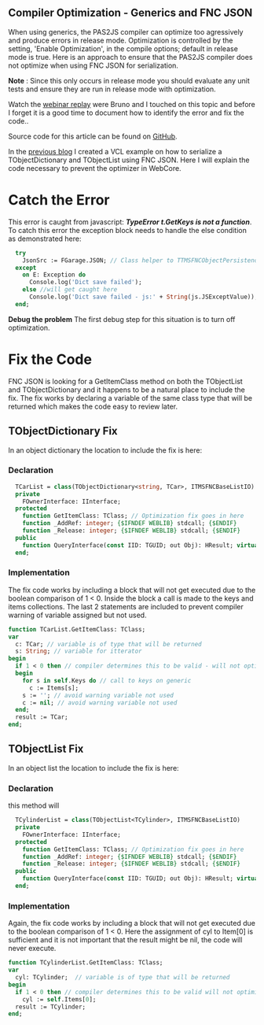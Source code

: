 ## Compiler Optimization - Generics and FNC JSON

When using generics, the PAS2JS compiler can optimize too agressively and produce errors in release mode. Optimization is controlled by the setting, 'Enable Optimization', in the compile options; default in release mode is true. Here is an approach to ensure that the PAS2JS compiler does not optimize when using FNC JSON for serialization.

**Note** : Since this only occurs in release mode you should evaluate any unit tests and ensure they are run in release mode with optimization.

Watch the [webinar replay](https://youtu.be/sQ46wSnHCn8) were Bruno and I touched on this topic and before I forget it is a good time to document how to identify the error and fix the code..

Source code for this article can be found on [GitHub](https://github.com/SwiftExpat/FNC_JSON_Samples).

In the [previous blog](https://www.tmssoftware.com/site/blog.asp?post=1050) I created a VCL example on how to serialize a TObjectDictionary and TObjectList using FNC JSON. Here I will explain the code necessary to prevent the optimizer in WebCore.

# Catch the Error

This error is caught from javascript: ***TypeError t.GetKeys is not a function***. To catch this error the exception block needs to handle the else condition as demonstrated here:

```pascal
  try
    JsonSrc := FGarage.JSON; // Class helper to TTMSFNCObjectPersistence.SaveObjectToString(FGarage);
  except
    on E: Exception do
      Console.log('Dict save failed');
    else //will get caught here 
      Console.log('Dict save failed - js:' + String(js.JSExceptValue));
  end;
```

**Debug the problem**  The first debug step for this situation is to turn off optimization. 

# Fix the Code

FNC JSON is looking for a GetItemClass method on both the TObjectList and TObjectDictionary and it happens to be a natural place to include the fix. The fix works by declaring a variable of the same class type that will be returned which makes the code easy to review later. 

## TObjectDictionary Fix

In an object dictionary the location to include the fix is here:

### Declaration

```pascal
  TCarList = class(TObjectDictionary<string, TCar>, ITMSFNCBaseListIO)
  private
    FOwnerInterface: IInterface;
  protected
    function GetItemClass: TClass; // Optimization fix goes in here
    function _AddRef: integer; {$IFNDEF WEBLIB} stdcall; {$ENDIF}
    function _Release: integer; {$IFNDEF WEBLIB} stdcall; {$ENDIF}
  public
    function QueryInterface(const IID: TGUID; out Obj): HResult; virtual; {$IFNDEF WEBLIB} stdcall; {$ENDIF}
  end;
```

### Implementation

The fix code works by including a block that will not get executed due to the boolean comparison of 1 < 0. Inside the block a call is made to the keys and items collections.  The last 2 statements are included to prevent compiler warning of variable assigned but not used.

```pascal
function TCarList.GetItemClass: TClass;
var
  c: TCar; // variable is of type that will be returned
  s: String; // variable for itterator
begin
  if 1 < 0 then // compiler determines this to be valid - will not optimize
  begin
    for s in self.Keys do // call to keys on generic
      c := Items[s];
    s := ''; // avoid warning variable not used
    c := nil; // avoid warning variable not used
  end;
  result := TCar;
end;
```

## TObjectList Fix

In an object list the location to include the fix is here:

### Declaration

this method will

```pascal
  TCylinderList = class(TObjectList<TCylinder>, ITMSFNCBaseListIO)
  private
    FOwnerInterface: IInterface;
  protected
    function GetItemClass: TClass; // Optimization fix goes in here
    function _AddRef: integer; {$IFNDEF WEBLIB} stdcall; {$ENDIF}
    function _Release: integer; {$IFNDEF WEBLIB} stdcall; {$ENDIF}
  public
    function QueryInterface(const IID: TGUID; out Obj): HResult; virtual; {$IFNDEF WEBLIB} stdcall; {$ENDIF}
  end;
```

### Implementation

Again, the fix code works by including a block that will not get executed due to the boolean comparison of 1 < 0. Here the assignment of cyl to Item[0] is sufficient and it is not important that the result might be nil, the code will never execute.

```pascal
function TCylinderList.GetItemClass: TClass;
var
  cyl: TCylinder;  // variable is of type that will be returned
begin
  if 1 < 0 then // compiler determines this to be valid will not optimize
    cyl := self.Items[0];
  result := TCylinder;
end;
```
